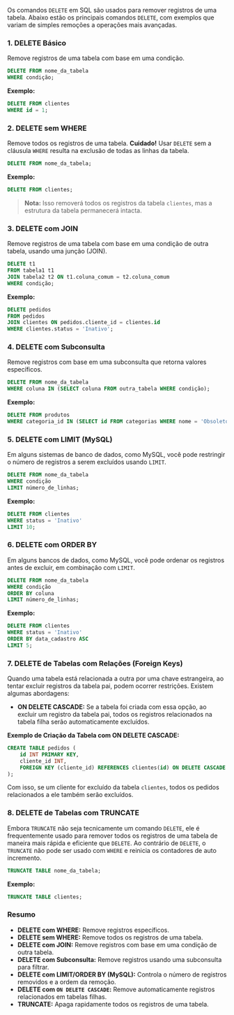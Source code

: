 Os comandos `DELETE` em SQL são usados para remover registros de uma tabela. 
Abaixo estão os principais comandos `DELETE`, com exemplos que variam de simples remoções a operações mais avançadas.

### 1. **DELETE Básico**
Remove registros de uma tabela com base em uma condição.

```sql
DELETE FROM nome_da_tabela
WHERE condição;
```

**Exemplo:**

```sql
DELETE FROM clientes
WHERE id = 1;
```

### 2. **DELETE sem WHERE**
Remove todos os registros de uma tabela. **Cuidado!** Usar `DELETE` sem a cláusula `WHERE` resulta na exclusão de todas as linhas da tabela.

```sql
DELETE FROM nome_da_tabela;
```

**Exemplo:**

```sql
DELETE FROM clientes;
```
> **Nota:** Isso removerá todos os registros da tabela `clientes`, mas a estrutura da tabela permanecerá intacta.

### 3. **DELETE com JOIN**
Remove registros de uma tabela com base em uma condição de outra tabela, usando uma junção (JOIN).

```sql
DELETE t1
FROM tabela1 t1
JOIN tabela2 t2 ON t1.coluna_comum = t2.coluna_comum
WHERE condição;
```

**Exemplo:**

```sql
DELETE pedidos
FROM pedidos
JOIN clientes ON pedidos.cliente_id = clientes.id
WHERE clientes.status = 'Inativo';
```

### 4. **DELETE com Subconsulta**
Remove registros com base em uma subconsulta que retorna valores específicos.

```sql
DELETE FROM nome_da_tabela
WHERE coluna IN (SELECT coluna FROM outra_tabela WHERE condição);
```

**Exemplo:**

```sql
DELETE FROM produtos
WHERE categoria_id IN (SELECT id FROM categorias WHERE nome = 'Obsoletos');
```

### 5. **DELETE com LIMIT (MySQL)**
Em alguns sistemas de banco de dados, como MySQL, você pode restringir o número de registros a serem excluídos usando `LIMIT`.

```sql
DELETE FROM nome_da_tabela
WHERE condição
LIMIT número_de_linhas;
```

**Exemplo:**

```sql
DELETE FROM clientes
WHERE status = 'Inativo'
LIMIT 10;
```

### 6. **DELETE com ORDER BY**
Em alguns bancos de dados, como MySQL, você pode ordenar os registros antes de excluir, em combinação com `LIMIT`.

```sql
DELETE FROM nome_da_tabela
WHERE condição
ORDER BY coluna
LIMIT número_de_linhas;
```

**Exemplo:**

```sql
DELETE FROM clientes
WHERE status = 'Inativo'
ORDER BY data_cadastro ASC
LIMIT 5;
```

### 7. **DELETE de Tabelas com Relações (Foreign Keys)**
Quando uma tabela está relacionada a outra por uma chave estrangeira, ao tentar excluir registros da tabela pai, 
podem ocorrer restrições. Existem algumas abordagens:

- **ON DELETE CASCADE:** Se a tabela foi criada com essa opção, ao excluir um registro da tabela pai, 
todos os registros relacionados na tabela filha serão automaticamente excluídos.

**Exemplo de Criação da Tabela com ON DELETE CASCADE:**

```sql
CREATE TABLE pedidos (
    id INT PRIMARY KEY,
    cliente_id INT,
    FOREIGN KEY (cliente_id) REFERENCES clientes(id) ON DELETE CASCADE
);
```

Com isso, se um cliente for excluído da tabela `clientes`, todos os pedidos relacionados a ele também serão excluídos.

### 8. **DELETE de Tabelas com TRUNCATE**
Embora `TRUNCATE` não seja tecnicamente um comando `DELETE`, ele é frequentemente usado para remover todos os registros 
de uma tabela de maneira mais rápida e eficiente que `DELETE`. Ao contrário de `DELETE`, o `TRUNCATE` não pode ser 
usado com `WHERE` e reinicia os contadores de auto incremento.

```sql
TRUNCATE TABLE nome_da_tabela;
```

**Exemplo:**

```sql
TRUNCATE TABLE clientes;
```

### Resumo
- **DELETE com WHERE:** Remove registros específicos.
- **DELETE sem WHERE:** Remove todos os registros de uma tabela.
- **DELETE com JOIN:** Remove registros com base em uma condição de outra tabela.
- **DELETE com Subconsulta:** Remove registros usando uma subconsulta para filtrar.
- **DELETE com LIMIT/ORDER BY (MySQL):** Controla o número de registros removidos e a ordem da remoção.
- **DELETE com `ON DELETE CASCADE`:** Remove automaticamente registros relacionados em tabelas filhas.
- **TRUNCATE:** Apaga rapidamente todos os registros de uma tabela.
